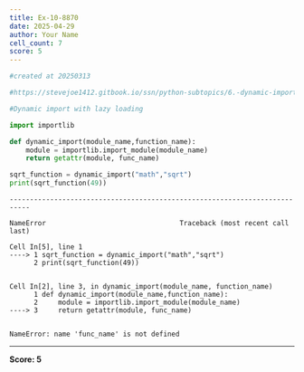 ```yaml
---
title: Ex-10-8870
date: 2025-04-29
author: Your Name
cell_count: 7
score: 5
---
```


```python
#created at 20250313
```


```python
#https://stevejoe1412.gitbook.io/ssn/python-subtopics/6.-dynamic-imports
```


```python
#Dynamic import with lazy loading
```


```python
import importlib
```


```python
def dynamic_import(module_name,function_name):
    module = importlib.import_module(module_name)
    return getattr(module, func_name)
```


```python
sqrt_function = dynamic_import("math","sqrt")
print(sqrt_function(49))
```


    ---------------------------------------------------------------------------

    NameError                                 Traceback (most recent call last)

    Cell In[5], line 1
    ----> 1 sqrt_function = dynamic_import("math","sqrt")
          2 print(sqrt_function(49))


    Cell In[2], line 3, in dynamic_import(module_name, function_name)
          1 def dynamic_import(module_name,function_name):
          2     module = importlib.import_module(module_name)
    ----> 3     return getattr(module, func_name)


    NameError: name 'func_name' is not defined



---
**Score: 5**